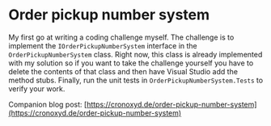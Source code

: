 # Order pickup number system
My first go at writing a coding challenge myself. The challenge is to implement
the `IOrderPickupNumberSystem` interface in the `OrderPickupNumberSystem` class.
Right now, this class is already implemented with my solution so if you want to
take the challenge yourself you have to delete the contents of that class and
then have Visual Studio add the method stubs. Finally, run the unit tests in
`OrderPickupNumberSystem.Tests` to verify your work.

Companion blog post: [https://cronoxyd.de/order-pickup-number-system](https://cronoxyd.de/order-pickup-number-system)

